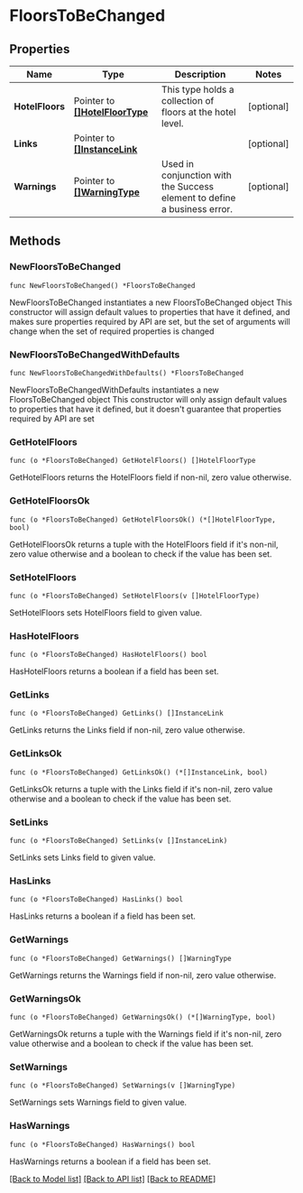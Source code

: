 # FloorsToBeChanged

## Properties

Name | Type | Description | Notes
------------ | ------------- | ------------- | -------------
**HotelFloors** | Pointer to [**[]HotelFloorType**](HotelFloorType.md) | This type holds a collection of floors at the hotel level. | [optional] 
**Links** | Pointer to [**[]InstanceLink**](InstanceLink.md) |  | [optional] 
**Warnings** | Pointer to [**[]WarningType**](WarningType.md) | Used in conjunction with the Success element to define a business error. | [optional] 

## Methods

### NewFloorsToBeChanged

`func NewFloorsToBeChanged() *FloorsToBeChanged`

NewFloorsToBeChanged instantiates a new FloorsToBeChanged object
This constructor will assign default values to properties that have it defined,
and makes sure properties required by API are set, but the set of arguments
will change when the set of required properties is changed

### NewFloorsToBeChangedWithDefaults

`func NewFloorsToBeChangedWithDefaults() *FloorsToBeChanged`

NewFloorsToBeChangedWithDefaults instantiates a new FloorsToBeChanged object
This constructor will only assign default values to properties that have it defined,
but it doesn't guarantee that properties required by API are set

### GetHotelFloors

`func (o *FloorsToBeChanged) GetHotelFloors() []HotelFloorType`

GetHotelFloors returns the HotelFloors field if non-nil, zero value otherwise.

### GetHotelFloorsOk

`func (o *FloorsToBeChanged) GetHotelFloorsOk() (*[]HotelFloorType, bool)`

GetHotelFloorsOk returns a tuple with the HotelFloors field if it's non-nil, zero value otherwise
and a boolean to check if the value has been set.

### SetHotelFloors

`func (o *FloorsToBeChanged) SetHotelFloors(v []HotelFloorType)`

SetHotelFloors sets HotelFloors field to given value.

### HasHotelFloors

`func (o *FloorsToBeChanged) HasHotelFloors() bool`

HasHotelFloors returns a boolean if a field has been set.

### GetLinks

`func (o *FloorsToBeChanged) GetLinks() []InstanceLink`

GetLinks returns the Links field if non-nil, zero value otherwise.

### GetLinksOk

`func (o *FloorsToBeChanged) GetLinksOk() (*[]InstanceLink, bool)`

GetLinksOk returns a tuple with the Links field if it's non-nil, zero value otherwise
and a boolean to check if the value has been set.

### SetLinks

`func (o *FloorsToBeChanged) SetLinks(v []InstanceLink)`

SetLinks sets Links field to given value.

### HasLinks

`func (o *FloorsToBeChanged) HasLinks() bool`

HasLinks returns a boolean if a field has been set.

### GetWarnings

`func (o *FloorsToBeChanged) GetWarnings() []WarningType`

GetWarnings returns the Warnings field if non-nil, zero value otherwise.

### GetWarningsOk

`func (o *FloorsToBeChanged) GetWarningsOk() (*[]WarningType, bool)`

GetWarningsOk returns a tuple with the Warnings field if it's non-nil, zero value otherwise
and a boolean to check if the value has been set.

### SetWarnings

`func (o *FloorsToBeChanged) SetWarnings(v []WarningType)`

SetWarnings sets Warnings field to given value.

### HasWarnings

`func (o *FloorsToBeChanged) HasWarnings() bool`

HasWarnings returns a boolean if a field has been set.


[[Back to Model list]](../README.md#documentation-for-models) [[Back to API list]](../README.md#documentation-for-api-endpoints) [[Back to README]](../README.md)


